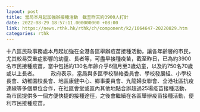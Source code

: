 ```yaml
---
layout: post
title: 當局本月起加強辦接種活動　截至昨天約3900人打針
date: 2022-08-29 18:57:11.000000000 +08:00
link: https://news.rthk.hk/rthk/ch/component/k2/1664647-20220829.htm
categories: rthk
---
```


十八區民政事務處本月起加強在全港各區舉辦疫苗接種活動，讓各年齡層的市民，尤其較易受重症影響的幼童、長者等，可盡早接種疫苗，截至昨日，已為約3900名市民接種疫苗，當中包括約130名年齡介乎6個月至3歲幼童，以及約750名70歲或以上長者。
　　 
政府表示，當局與多區學校聯絡委員會、學校發展組、小學校長會、幼稚園校長會、地區康健中心、鄉事委員會、九龍婦女聯會、全港社區抗疫連線等多個單位合作，在社區會堂或區內其他地點合辦超過25場疫苗接種活動，為市民提供多一個方便快捷的接種途徑，之後會繼續在各區舉辦疫苗接種活動，便利市民接種疫苗。
